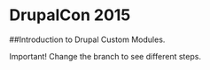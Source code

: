 # DrupalCon 2015
##Introduction to Drupal Custom Modules.

Important! Change the branch to see different steps.
